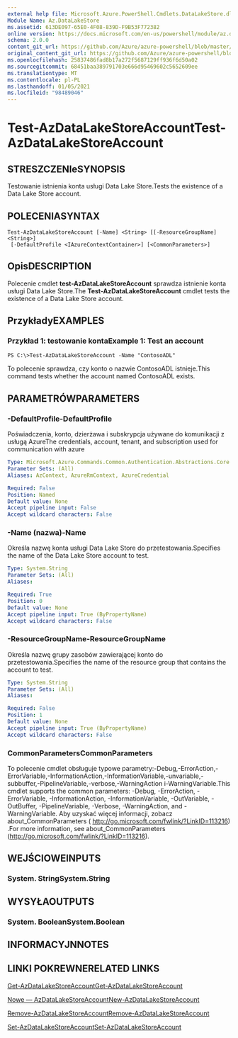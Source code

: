 ```yaml
---
external help file: Microsoft.Azure.PowerShell.Cmdlets.DataLakeStore.dll-Help.xml
Module Name: Az.DataLakeStore
ms.assetid: 613DE097-65E0-4F08-839D-F9B53F772382
online version: https://docs.microsoft.com/en-us/powershell/module/az.datalakestore/test-azdatalakestoreaccount
schema: 2.0.0
content_git_url: https://github.com/Azure/azure-powershell/blob/master/src/DataLakeStore/DataLakeStore/help/Test-AzDataLakeStoreAccount.md
original_content_git_url: https://github.com/Azure/azure-powershell/blob/master/src/DataLakeStore/DataLakeStore/help/Test-AzDataLakeStoreAccount.md
ms.openlocfilehash: 25837486fad8b17a272f5687129ff936f6d50a02
ms.sourcegitcommit: 68451baa389791703e666d95469602c5652609ee
ms.translationtype: MT
ms.contentlocale: pl-PL
ms.lasthandoff: 01/05/2021
ms.locfileid: "98489046"
---
```

# <span data-ttu-id="f5f54-101">Test-AzDataLakeStoreAccount</span><span class="sxs-lookup"><span data-stu-id="f5f54-101">Test-AzDataLakeStoreAccount</span></span>

## <span data-ttu-id="f5f54-102">STRESZCZENIe</span><span class="sxs-lookup"><span data-stu-id="f5f54-102">SYNOPSIS</span></span>
<span data-ttu-id="f5f54-103">Testowanie istnienia konta usługi Data Lake Store.</span><span class="sxs-lookup"><span data-stu-id="f5f54-103">Tests the existence of a Data Lake Store account.</span></span>

## <span data-ttu-id="f5f54-104">POLECENIA</span><span class="sxs-lookup"><span data-stu-id="f5f54-104">SYNTAX</span></span>

```
Test-AzDataLakeStoreAccount [-Name] <String> [[-ResourceGroupName] <String>]
 [-DefaultProfile <IAzureContextContainer>] [<CommonParameters>]
```

## <span data-ttu-id="f5f54-105">Opis</span><span class="sxs-lookup"><span data-stu-id="f5f54-105">DESCRIPTION</span></span>
<span data-ttu-id="f5f54-106">Polecenie cmdlet **test-AzDataLakeStoreAccount** sprawdza istnienie konta usługi Data Lake Store.</span><span class="sxs-lookup"><span data-stu-id="f5f54-106">The **Test-AzDataLakeStoreAccount** cmdlet tests the existence of a Data Lake Store account.</span></span>

## <span data-ttu-id="f5f54-107">Przykłady</span><span class="sxs-lookup"><span data-stu-id="f5f54-107">EXAMPLES</span></span>

### <span data-ttu-id="f5f54-108">Przykład 1: testowanie konta</span><span class="sxs-lookup"><span data-stu-id="f5f54-108">Example 1: Test an account</span></span>
```
PS C:\>Test-AzDataLakeStoreAccount -Name "ContosoADL"
```

<span data-ttu-id="f5f54-109">To polecenie sprawdza, czy konto o nazwie ContosoADL istnieje.</span><span class="sxs-lookup"><span data-stu-id="f5f54-109">This command tests whether the account named ContosoADL exists.</span></span>

## <span data-ttu-id="f5f54-110">PARAMETRÓW</span><span class="sxs-lookup"><span data-stu-id="f5f54-110">PARAMETERS</span></span>

### <span data-ttu-id="f5f54-111">-DefaultProfile</span><span class="sxs-lookup"><span data-stu-id="f5f54-111">-DefaultProfile</span></span>
<span data-ttu-id="f5f54-112">Poświadczenia, konto, dzierżawa i subskrypcja używane do komunikacji z usługą Azure</span><span class="sxs-lookup"><span data-stu-id="f5f54-112">The credentials, account, tenant, and subscription used for communication with azure</span></span>

```yaml
Type: Microsoft.Azure.Commands.Common.Authentication.Abstractions.Core.IAzureContextContainer
Parameter Sets: (All)
Aliases: AzContext, AzureRmContext, AzureCredential

Required: False
Position: Named
Default value: None
Accept pipeline input: False
Accept wildcard characters: False
```

### <span data-ttu-id="f5f54-113">-Name (nazwa)</span><span class="sxs-lookup"><span data-stu-id="f5f54-113">-Name</span></span>
<span data-ttu-id="f5f54-114">Określa nazwę konta usługi Data Lake Store do przetestowania.</span><span class="sxs-lookup"><span data-stu-id="f5f54-114">Specifies the name of the Data Lake Store account to test.</span></span>

```yaml
Type: System.String
Parameter Sets: (All)
Aliases:

Required: True
Position: 0
Default value: None
Accept pipeline input: True (ByPropertyName)
Accept wildcard characters: False
```

### <span data-ttu-id="f5f54-115">-ResourceGroupName</span><span class="sxs-lookup"><span data-stu-id="f5f54-115">-ResourceGroupName</span></span>
<span data-ttu-id="f5f54-116">Określa nazwę grupy zasobów zawierającej konto do przetestowania.</span><span class="sxs-lookup"><span data-stu-id="f5f54-116">Specifies the name of the resource group that contains the account to test.</span></span>

```yaml
Type: System.String
Parameter Sets: (All)
Aliases:

Required: False
Position: 1
Default value: None
Accept pipeline input: True (ByPropertyName)
Accept wildcard characters: False
```

### <span data-ttu-id="f5f54-117">CommonParameters</span><span class="sxs-lookup"><span data-stu-id="f5f54-117">CommonParameters</span></span>
<span data-ttu-id="f5f54-118">To polecenie cmdlet obsługuje typowe parametry:-Debug,-ErrorAction,-ErrorVariable,-InformationAction,-InformationVariable,-unvariable,-subbuffer,-PipelineVariable,-verbose,-WarningAction i-WarningVariable.</span><span class="sxs-lookup"><span data-stu-id="f5f54-118">This cmdlet supports the common parameters: -Debug, -ErrorAction, -ErrorVariable, -InformationAction, -InformationVariable, -OutVariable, -OutBuffer, -PipelineVariable, -Verbose, -WarningAction, and -WarningVariable.</span></span> <span data-ttu-id="f5f54-119">Aby uzyskać więcej informacji, zobacz about_CommonParameters ( http://go.microsoft.com/fwlink/?LinkID=113216) .</span><span class="sxs-lookup"><span data-stu-id="f5f54-119">For more information, see about_CommonParameters (http://go.microsoft.com/fwlink/?LinkID=113216).</span></span>

## <span data-ttu-id="f5f54-120">WEJŚCIOWE</span><span class="sxs-lookup"><span data-stu-id="f5f54-120">INPUTS</span></span>

### <span data-ttu-id="f5f54-121">System. String</span><span class="sxs-lookup"><span data-stu-id="f5f54-121">System.String</span></span>

## <span data-ttu-id="f5f54-122">WYSYŁA</span><span class="sxs-lookup"><span data-stu-id="f5f54-122">OUTPUTS</span></span>

### <span data-ttu-id="f5f54-123">System. Boolean</span><span class="sxs-lookup"><span data-stu-id="f5f54-123">System.Boolean</span></span>

## <span data-ttu-id="f5f54-124">INFORMACYJN</span><span class="sxs-lookup"><span data-stu-id="f5f54-124">NOTES</span></span>

## <span data-ttu-id="f5f54-125">LINKI POKREWNE</span><span class="sxs-lookup"><span data-stu-id="f5f54-125">RELATED LINKS</span></span>

[<span data-ttu-id="f5f54-126">Get-AzDataLakeStoreAccount</span><span class="sxs-lookup"><span data-stu-id="f5f54-126">Get-AzDataLakeStoreAccount</span></span>](./Get-AzDataLakeStoreAccount.md)

[<span data-ttu-id="f5f54-127">Nowe — AzDataLakeStoreAccount</span><span class="sxs-lookup"><span data-stu-id="f5f54-127">New-AzDataLakeStoreAccount</span></span>](./New-AzDataLakeStoreAccount.md)

[<span data-ttu-id="f5f54-128">Remove-AzDataLakeStoreAccount</span><span class="sxs-lookup"><span data-stu-id="f5f54-128">Remove-AzDataLakeStoreAccount</span></span>](./Remove-AzDataLakeStoreAccount.md)

[<span data-ttu-id="f5f54-129">Set-AzDataLakeStoreAccount</span><span class="sxs-lookup"><span data-stu-id="f5f54-129">Set-AzDataLakeStoreAccount</span></span>](./Set-AzDataLakeStoreAccount.md)


